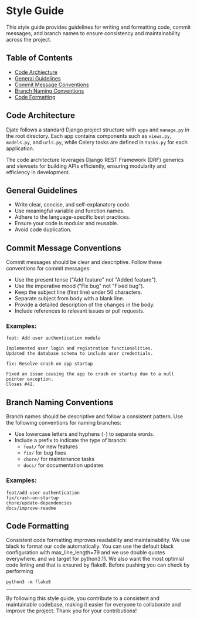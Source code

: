 # Style Guide

This style guide provides guidelines for writing and formatting code, commit messages, and branch names to ensure consistency and maintainability across the project.


## Table of Contents
- [Code Archiecture](#code-architecture)
- [General Guidelines](#general-guidelines)
- [Commit Message Conventions](#commit-message-conventions)
- [Branch Naming Conventions](#branch-naming-conventions)
- [Code Formatting](#code-formatting)


## Code Architecture

Djate follows a standard Django project structure with `apps` and `manage.py` in the root directory. Each app contains components such as `views.py`, `models.py`, and `urls.py`, while Celery tasks are defined in `tasks.py` for each application.

The code architecture leverages Django REST Framework (DRF) generics and viewsets for building APIs efficiently, ensuring modularity and efficiency in development.

## General Guidelines

- Write clear, concise, and self-explanatory code.
- Use meaningful variable and function names.
- Adhere to the language-specific best practices.
- Ensure your code is modular and reusable.
- Avoid code duplication.

## Commit Message Conventions

Commit messages should be clear and descriptive. Follow these conventions for commit messages:

- Use the present tense ("Add feature" not "Added feature").
- Use the imperative mood ("Fix bug" not "Fixed bug").
- Keep the subject line (first line) under 50 characters.
- Separate subject from body with a blank line.
- Provide a detailed description of the changes in the body.
- Include references to relevant issues or pull requests.

### Examples:

```
feat: Add user authentication module

Implemented user login and registration functionalities.
Updated the database schema to include user credentials.
```

```
fix: Resolve crash on app startup

Fixed an issue causing the app to crash on startup due to a null pointer exception.
Closes #42.
```

## Branch Naming Conventions

Branch names should be descriptive and follow a consistent pattern. Use the following conventions for naming branches:

- Use lowercase letters and hyphens (`-`) to separate words.
- Include a prefix to indicate the type of branch:
  - `feat/` for new features
  - `fix/` for bug fixes
  - `chore/` for maintenance tasks
  - `docs/` for documentation updates

### Examples:

```
feat/add-user-authentication
fix/crash-on-startup
chore/update-dependencies
docs/improve-readme
```

## Code Formatting

Consistent code formatting improves readability and maintainability. We use black to format our code automatically. You can use the default black configuration with max_line_length=79 and we use double quotes everywhere. and we target for python3.11.
We also want the most optimial code linting and that is ensured by flake8. Before pushing you can check by performing
```
python3 -m flake8
```

---

By following this style guide, you contribute to a consistent and maintainable codebase, making it easier for everyone to collaborate and improve the project. Thank you for your contributions!
